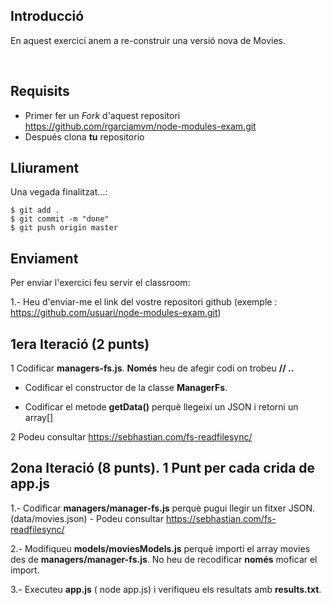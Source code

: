 ## Introducció

En aquest exercici anem a re-construir una versió nova de Movies.

<br>

## Requisits

- Primer fer un _Fork_ d'aquest repositori https://github.com/rgarciamvm/node-modules-exam.git
- Después clona __tu__ repositorio

## Lliurament

Una vegada finalitzat...:

```shell
$ git add .
$ git commit -m "done"
$ git push origin master
```
## Enviament

Per enviar l'exercici feu servir el classroom:

1.- Heu d'enviar-me el link del vostre repositori github (exemple : https://github.com/usuari/node-modules-exam.git)

## 1era Iteració (2 punts)

1 Codificar **managers-fs.js**. **Només** heu de afegir codi on trobeu **// ..**

  * Codificar el constructor de la classe **ManagerFs**.

  * Codificar el metode **getData()** perquè llegeixi un JSON i retorni un array[]

2 Podeu consultar https://sebhastian.com/fs-readfilesync/

## 2ona Iteració (8 punts). 1 Punt per cada crida de app.js

1.- Codificar **managers/manager-fs.js** perquè pugui llegir un fitxer JSON. (data/movies.json) - Podeu consultar https://sebhastian.com/fs-readfilesync/

2.- Modifiqueu **models/moviesModels.js** perquè importi el array movies des de **managers/manager-fs.js**. No heu de recodificar **només** moficar el import.

3.- Executeu **app.js** ( node app.js) i verifiqueu els resultats amb **results.txt**.
